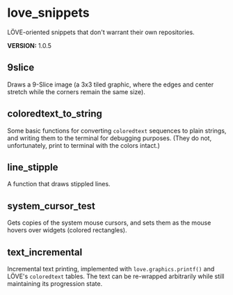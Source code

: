# love\_snippets
LÖVE-oriented snippets that don't warrant their own repositories.

**VERSION:** 1.0.5


## 9slice
Draws a 9-Slice image (a 3x3 tiled graphic, where the edges and center stretch while the corners remain the same size).


## coloredtext\_to\_string
Some basic functions for converting `coloredtext` sequences to plain strings, and writing them to the terminal for debugging purposes. (They do not, unfortunately, print to terminal with the colors intact.)


## line\_stipple
A function that draws stippled lines.


## system\_cursor\_test
Gets copies of the system mouse cursors, and sets them as the mouse hovers over widgets (colored rectangles).


## text\_incremental
Incremental text printing, implemented with `love.graphics.printf()` and LÖVE's `coloredtext` tables. The text can be re-wrapped arbitrarily while still maintaining its progression state.

